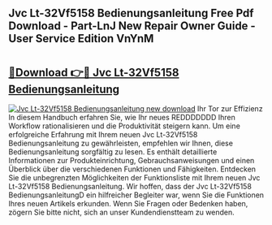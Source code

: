 ## Jvc Lt-32Vf5158 Bedienungsanleitung Free Pdf Download - Part-LnJ New Repair Owner Guide - User Service Edition VnYnM

# <h2><a href="http://df5rgj3.blite.top/?on=Jvc+Lt-32Vf5158+Bedienungsanleitung">🔗Download 👉🔴 Jvc Lt-32Vf5158 Bedienungsanleitung</a></h2>

[![Jvc Lt-32Vf5158 Bedienungsanleitung new download](https://i.imgur.com/lujVjoI.png)](http://df5rgj3.blite.top/?on=Jvc+Lt-32Vf5158+Bedienungsanleitung)
Ihr Tor zur Effizienz In diesem Handbuch erfahren Sie, wie Ihr neues REDDDDDDD Ihren Workflow rationalisieren und die Produktivität steigern kann. Um eine erfolgreiche Erfahrung mit Ihrem neuen Jvc Lt-32Vf5158 Bedienungsanleitung zu gewährleisten, empfehlen wir Ihnen, diese Bedienungsanleitung sorgfältig zu lesen. Es enthält detaillierte Informationen zur Produkteinrichtung, Gebrauchsanweisungen und einen Überblick über die verschiedenen Funktionen und Fähigkeiten. Entdecken Sie die unbegrenzten Möglichkeiten der Funktionsliste mit Ihrem neuen Jvc Lt-32Vf5158 Bedienungsanleitung. Wir hoffen, dass der Jvc Lt-32Vf5158 BedienungsanleitungD ein hilfreicher Begleiter war, wenn Sie die Funktionen Ihres neuen Artikels erkunden. Wenn Sie Fragen oder Bedenken haben, zögern Sie bitte nicht, sich an unser Kundendienstteam zu wenden.
